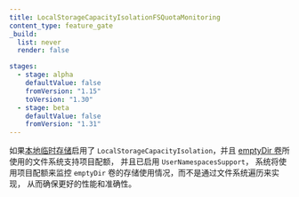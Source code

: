 ```yaml
---
title: LocalStorageCapacityIsolationFSQuotaMonitoring
content_type: feature_gate
_build:
  list: never
  render: false

stages:
  - stage: alpha
    defaultValue: false
    fromVersion: "1.15"
    toVersion: "1.30"
  - stage: beta 
    defaultValue: false
    fromVersion: "1.31"
---
```


<!--
When `LocalStorageCapacityIsolation` 
is enabled for 
[local ephemeral storage](/docs/concepts/configuration/manage-resources-containers/), 
the backing filesystem for [emptyDir volumes](/docs/concepts/storage/volumes/#emptydir) supports project quotas,
and `UserNamespacesSupport` is enabled, 
project quotas are used to monitor `emptyDir` volume storage consumption rather than using filesystem walk, ensuring better performance and accuracy.
-->
如果[本地临时存储](/zh-cn/docs/concepts/configuration/manage-resources-containers/)启用了
`LocalStorageCapacityIsolation`，并且
[emptyDir 卷](/zh-cn/docs/concepts/storage/volumes/#emptydir)所使用的文件系统支持项目配额，
并且已启用 `UserNamespacesSupport`，
系统将使用项目配额来监控 `emptyDir` 卷的存储使用情况，而不是通过文件系统遍历来实现，
从而确保更好的性能和准确性。
